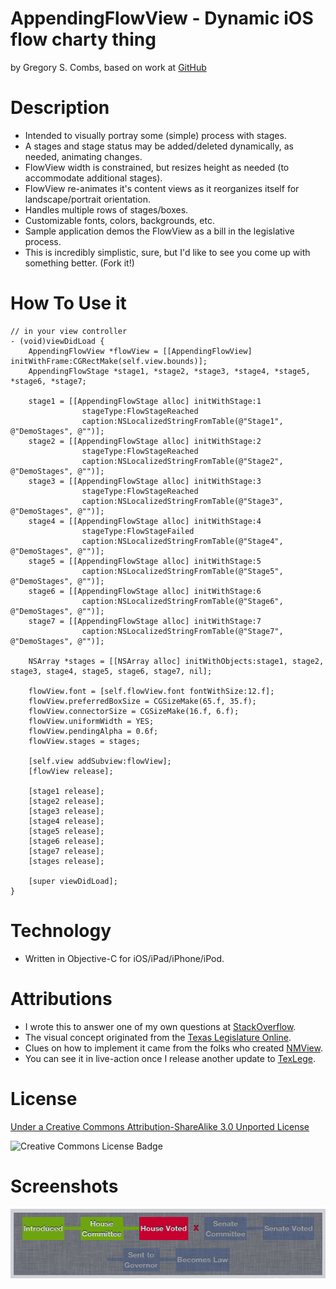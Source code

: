 AppendingFlowView - Dynamic iOS flow charty thing 
=============
by Gregory S. Combs, based on work at [GitHub](https://github.com/grgcombs/AppendingFlowView)

Description
=============

- Intended to visually portray some (simple) process with stages. 
- A stages and stage status may be added/deleted dynamically, as needed, animating changes. 
- FlowView width is constrained, but resizes height as needed (to accommodate additional stages). 
- FlowView re-animates it's content views as it reorganizes itself for landscape/portrait orientation. 
- Handles multiple rows of stages/boxes. 
- Customizable fonts, colors, backgrounds, etc. 
- Sample application demos the FlowView as a bill in the legislative process. 
- This is incredibly simplistic, sure, but I'd like to see you come up with something better. (Fork it!) 

How To Use it
=============

    // in your view controller
    - (void)viewDidLoad {
        AppendingFlowView *flowView = [[AppendingFlowView] initWithFrame:CGRectMake(self.view.bounds)];
        AppendingFlowStage *stage1, *stage2, *stage3, *stage4, *stage5, *stage6, *stage7;
        
        stage1 = [[AppendingFlowStage alloc] initWithStage:1 
        			stageType:FlowStageReached 
        			caption:NSLocalizedStringFromTable(@"Stage1", @"DemoStages", @"")];
        stage2 = [[AppendingFlowStage alloc] initWithStage:2 
        			stageType:FlowStageReached 
        			caption:NSLocalizedStringFromTable(@"Stage2", @"DemoStages", @"")];
        stage3 = [[AppendingFlowStage alloc] initWithStage:3 
        			stageType:FlowStageReached 
        			caption:NSLocalizedStringFromTable(@"Stage3", @"DemoStages", @"")];
        stage4 = [[AppendingFlowStage alloc] initWithStage:4 
        			stageType:FlowStageFailed 
        			caption:NSLocalizedStringFromTable(@"Stage4", @"DemoStages", @"")];
        stage5 = [[AppendingFlowStage alloc] initWithStage:5 
        			caption:NSLocalizedStringFromTable(@"Stage5", @"DemoStages", @"")];
        stage6 = [[AppendingFlowStage alloc] initWithStage:6 
        			caption:NSLocalizedStringFromTable(@"Stage6", @"DemoStages", @"")];
        stage7 = [[AppendingFlowStage alloc] initWithStage:7 
        			caption:NSLocalizedStringFromTable(@"Stage7", @"DemoStages", @"")];
        
        NSArray *stages = [[NSArray alloc] initWithObjects:stage1, stage2, stage3, stage4, stage5, stage6, stage7, nil];
        
        flowView.font = [self.flowView.font fontWithSize:12.f];
        flowView.preferredBoxSize = CGSizeMake(65.f, 35.f);
        flowView.connectorSize = CGSizeMake(16.f, 6.f);
        flowView.uniformWidth = YES;
        flowView.pendingAlpha = 0.6f;
        flowView.stages = stages;
        
        [self.view addSubview:flowView];
        [flowView release];
        
        [stage1 release];
        [stage2 release]; 
        [stage3 release];
        [stage4 release];
        [stage5 release];
        [stage6 release];
        [stage7 release];
        [stages release];

        [super viewDidLoad];
    } 

Technology
=============

- Written in Objective-C for iOS/iPad/iPhone/iPod.

Attributions
=============
- I wrote this to answer one of my own questions at [StackOverflow](http://stackoverflow.com/questions/5859381/simple-but-dynamically-generated-flow-chart-or-process-chart-view-for-ios).
- The visual concept originated from the [Texas Legislature Online](http://www.legis.state.tx.us/BillLookup/BillStages.aspx?LegSess=821&Bill=SB1).
- Clues on how to implement it came from the folks who created [NMView](http://www.github.com/nextmunich/NMView).
- You can see it in live-action once I release another update to [TexLege](http://www.texlege.com).

License
=========================

[Under a Creative Commons Attribution-ShareAlike 3.0 Unported License](http://creativecommons.org/licenses/by-sa/3.0/)

![Creative Commons License Badge](http://i.creativecommons.org/l/by-sa/3.0/88x31.png "Creative Commons Attribution-ShareAlike")

Screenshots
=========================

![Screenshot](https://github.com/grgcombs/AppendingFlowView/raw/master/screenshot.png "AppendingFlowView")
